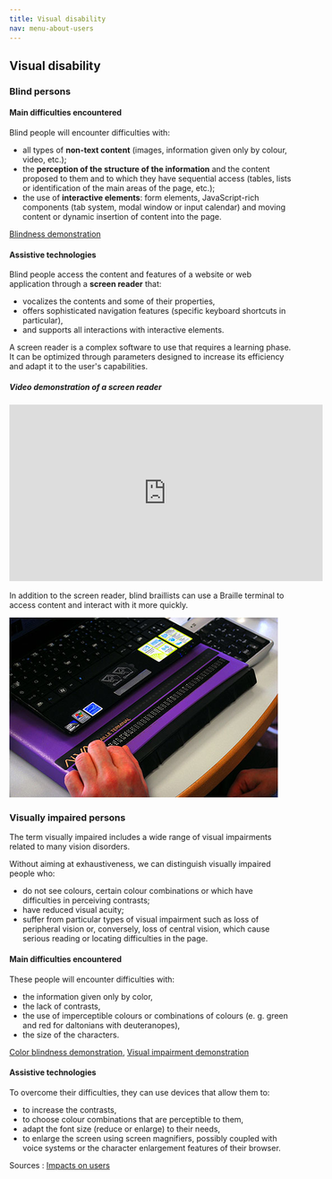 ```yaml
---
title: Visual disability
nav: menu-about-users
---
```


## Visual disability

### Blind persons

#### Main difficulties encountered

Blind people will encounter difficulties with:

* all types of **non-text content** (images, information given only by colour, video, etc.);
* the **perception of the structure of the information** and the content proposed to them and to which they have sequential access (tables, lists or identification of the main areas of the page, etc.);
* the use of **interactive elements**: form elements, JavaScript-rich components (tab system, modal window or input calendar) and moving content or dynamic insertion of content into the page.

[Blindness demonstration](https://atalan.fr/agissons/en/cecite.html)

#### Assistive technologies

Blind people access the content and features of a website or web application through a **screen reader** that:

* vocalizes the contents and some of their properties,
* offers sophisticated navigation features (specific keyboard shortcuts in particular),
* and supports all interactions with interactive elements.

A screen reader is a complex software to use that requires a learning phase. It can be optimized through parameters designed to increase its efficiency and adapt it to the user's capabilities.

##### Video demonstration of a screen reader

<div class="video"><iframe title="Screen reader demonstration" width="560" height="315" src="https://www.youtube.com/embed/q_ATY9gimOM?cc_load_policy=1" frameborder="0" allow="accelerometer; encrypted-media; gyroscope; picture-in-picture" allowfullscreen></iframe></div>

In addition to the screen reader, blind braillists can use a Braille terminal to access content and interact with it more quickly.

![](img/braille-terminal.jpg)

### Visually impaired persons

The term visually impaired includes a wide range of visual impairments related to many vision disorders.

Without aiming at exhaustiveness, we can distinguish visually impaired people who:

* do not see colours, certain colour combinations or which have difficulties in perceiving contrasts;
* have reduced visual acuity;
* suffer from particular types of visual impairment such as loss of peripheral vision or, conversely, loss of central vision, which cause serious reading or locating difficulties in the page.

#### Main difficulties encountered

These people will encounter difficulties with:

* the information given only by color,
* the lack of contrasts,
* the use of imperceptible colours or combinations of colours (e. g. green and red for daltonians with deuteranopes),
* the size of the characters.

[Color blindness demonstration](https://atalan.fr/agissons/en/daltonisme.html), [Visual impairment demonstration](https://atalan.fr/agissons/en/malvoyance.html)

#### Assistive technologies

To overcome their difficulties, they can use devices that allow them to:

* to increase the contrasts,
* to choose colour combinations that are perceptible to them,
* adapt the font size (reduce or enlarge) to their needs,
* to enlarge the screen using screen magnifiers, possibly coupled with voice systems or the character enlargement features of their browser.

Sources : [Impacts on users](https://github.com/DISIC/guide-impacts_utilisateurs)
